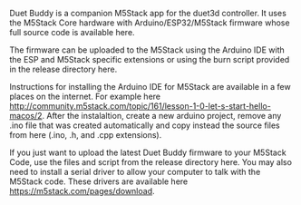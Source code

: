 Duet Buddy is a companion M5Stack app for the duet3d controller. It uses
the M5Stack Core hardware with Arduino/ESP32/M5Stack firmware whose
full source code is available here.

The firmware can be uploaded to the M5Stack using the Arduino IDE with the
ESP and M5Stack specific extensions or using the burn script provided in 
the release directory here.

Instructions for installing the Arduino IDE for M5Stack are available in a few
places on the internet. For example here http://community.m5stack.com/topic/161/lesson-1-0-let-s-start-hello-macos/2.
After the instalaltion, create a new arduino project, remove any .ino file that was created automatically
and copy instead the source files from here (.ino, .h, and .cpp extensions). 

If you just want to upload the latest Duet Buddy firmware to your M5Stack Code, use the 
files and script from the release directory here. You may also need to install a serial
driver to allow your computer to talk with the M5Stack code. These drivers are available
here https://m5stack.com/pages/download.





